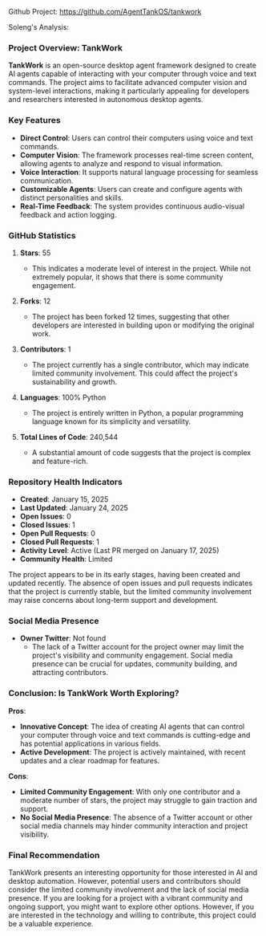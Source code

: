 Github Project: https://github.com/AgentTankOS/tankwork

Soleng's Analysis:

### Project Overview: TankWork

**TankWork** is an open-source desktop agent framework designed to create AI agents capable of interacting with your computer through voice and text commands. The project aims to facilitate advanced computer vision and system-level interactions, making it particularly appealing for developers and researchers interested in autonomous desktop agents.

### Key Features
- **Direct Control**: Users can control their computers using voice and text commands.
- **Computer Vision**: The framework processes real-time screen content, allowing agents to analyze and respond to visual information.
- **Voice Interaction**: It supports natural language processing for seamless communication.
- **Customizable Agents**: Users can create and configure agents with distinct personalities and skills.
- **Real-Time Feedback**: The system provides continuous audio-visual feedback and action logging.

### GitHub Statistics

1. **Stars**: 55
   - This indicates a moderate level of interest in the project. While not extremely popular, it shows that there is some community engagement.

2. **Forks**: 12
   - The project has been forked 12 times, suggesting that other developers are interested in building upon or modifying the original work.

3. **Contributors**: 1
   - The project currently has a single contributor, which may indicate limited community involvement. This could affect the project's sustainability and growth.

4. **Languages**: 100% Python
   - The project is entirely written in Python, a popular programming language known for its simplicity and versatility.

5. **Total Lines of Code**: 240,544
   - A substantial amount of code suggests that the project is complex and feature-rich.

### Repository Health Indicators

- **Created**: January 15, 2025
- **Last Updated**: January 24, 2025
- **Open Issues**: 0
- **Closed Issues**: 1
- **Open Pull Requests**: 0
- **Closed Pull Requests**: 1
- **Activity Level**: Active (Last PR merged on January 17, 2025)
- **Community Health**: Limited

The project appears to be in its early stages, having been created and updated recently. The absence of open issues and pull requests indicates that the project is currently stable, but the limited community involvement may raise concerns about long-term support and development.

### Social Media Presence

- **Owner Twitter**: Not found
  - The lack of a Twitter account for the project owner may limit the project's visibility and community engagement. Social media presence can be crucial for updates, community building, and attracting contributors.

### Conclusion: Is TankWork Worth Exploring?

**Pros**:
- **Innovative Concept**: The idea of creating AI agents that can control your computer through voice and text commands is cutting-edge and has potential applications in various fields.
- **Active Development**: The project is actively maintained, with recent updates and a clear roadmap for features.

**Cons**:
- **Limited Community Engagement**: With only one contributor and a moderate number of stars, the project may struggle to gain traction and support.
- **No Social Media Presence**: The absence of a Twitter account or other social media channels may hinder community interaction and project visibility.

### Final Recommendation

TankWork presents an interesting opportunity for those interested in AI and desktop automation. However, potential users and contributors should consider the limited community involvement and the lack of social media presence. If you are looking for a project with a vibrant community and ongoing support, you might want to explore other options. However, if you are interested in the technology and willing to contribute, this project could be a valuable experience.